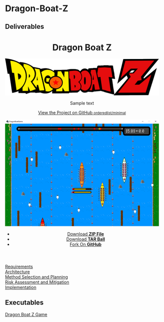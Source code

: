# Dragon-Boat-Z
## Deliverables

 <body>
    <div class="wrapper">
      <header>
        <h1>Dragon Boat Z</h1>
        <img src="core/assets/dragonboatz Logo.png">
        <p>Sample text</p>
        <p class="view"><a href="http://github.com/orderedlist/minimal">View the Project on GitHub <small>orderedlist/minimal</small></a></p>
        <img src="core/assets/example screen for website.png">
        <ul>
          <li><a href="https://github.com/orderedlist/minimal/zipball/master">Download <strong>ZIP File</strong></a></li>
          <li><a href="https://github.com/orderedlist/minimal/tarball/master">Download <strong>TAR Ball</strong></a></li>
          <li><a href="http://github.com/orderedlist/minimal">Fork On <strong>GitHub</strong></a></li>
        </ul>
      </header>
      
<a href="docs/Req1.pdf">Requirements</a>
<br>
<a href="docs/Arch1.pdf">Architecture</a>
<br>
<a href="docs/Plan1.pdf">Method Selection and Planning</a>
<br>
<a href="docs/Risk1.pdf">Risk Assessment and Mitigation</a>
<br>
<a href="docs/Impl1.pdf">Implementation</a>
<br>

## Executables
<a href="fileloaction.exe">Dragon Boat Z Game</a>
